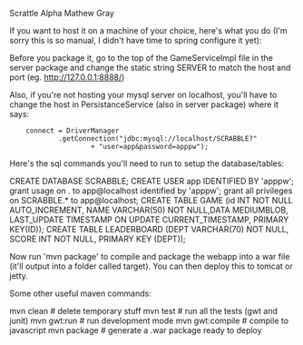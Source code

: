 Scrattle Alpha
Mathew Gray

If you want to host it on a machine of your choice, here's what you do
(I'm sorry this is so manual, I didn't have time to spring configure it yet):

Before you package it, go to the top of the GameServiceImpl file in the server
package and change the static string SERVER to match the host and port
(eg. http://127.0.0.1:8888/)

Also, if you're not hosting your mysql server on localhost, you'll have to
change the host in PersistanceService (also in server package) where it says:

        connect = DriverManager
                .getConnection("jdbc:mysql://localhost/SCRABBLE?"
                        + "user=app&password=apppw");

Here's the sql commands you'll need to run to setup the database/tables:

CREATE DATABASE SCRABBLE;
CREATE USER app IDENTIFIED BY 'apppw';
grant usage on *.* to app@localhost identified by 'apppw';
grant all privileges on SCRABBLE.* to app@localhost;
CREATE TABLE GAME (id INT NOT NULL AUTO_INCREMENT, NAME VARCHAR(50) NOT NULL,DATA MEDIUMBLOB, LAST_UPDATE TIMESTAMP ON UPDATE CURRENT_TIMESTAMP, PRIMARY KEY(ID));
CREATE TABLE LEADERBOARD (DEPT VARCHAR(70) NOT NULL, SCORE INT NOT NULL,
PRIMARY KEY (DEPT));

Now run 'mvn package' to compile and package the webapp into a war file
(it'll output into a folder called target).  You can then deploy this to
tomcat or jetty.

Some other useful maven commands:

mvn clean # delete temporary stuff
mvn test # run all the tests (gwt and junit)
mvn gwt:run # run development mode
mvn gwt:compile # compile to javascript
mvn package # generate a .war package ready to deploy